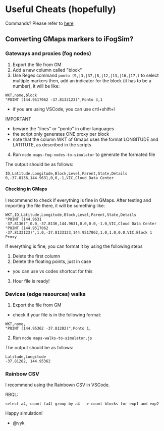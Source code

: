# Useful Cheats (hopefully)

Commands? Please refer to [here](commands.md)

## Converting GMaps markers to iFogSim?

### Gateways and proxies (fog nodes)

1. Export the file from GM
2. Add a new column called "block"
3. Use Regex command `ponto (9,|3,|37,|8,|12,|13,|16,|17,)` to select multiple markers then, add an indicator for the block (it has to be a number), it will be like:

```
WKT,nome,block
"POINT (144.9517062 -37.8133123)",Ponto 3,1
```
- if you are using VSCode, you can use crtl+shift+l

IMPORTANT
- beware the "lines" or "ponto" in other languages
- the script only generates ONE proxy per block
- note that the column WKT of Gmaps uses the format LONGITUDE and LATITUTE, as described in the scripts
4. Run `node maps-fog-nodes-to-simulator` to generate the formated file

The output should be as follows:

```
ID,Latitude,Longitude,Block,Level,Parent,State,Details
0,-37.8136,144.9631,0,0,-1,VIC,Cloud Data Center
```

#### Checking in GMaps

I recommend to check if everything is fine in GMaps. 
After testing and importing the file there, it will be something like:

```
WKT,ID,Latitude,Longitude,Block,Level,Parent,State,Details
"POINT (144.9631 -37.8136)",0.0,-37.8136,144.9631,0.0,0.0,-1.0,VIC,Cloud Data Center
"POINT (144.9517062 -37.8133123)",1.0,-37.8133123,144.9517062,1.0,1.0,0.0,VIC,Block 1 Proxy
```

If everything is fine, you can format it by using the following steps

1. Delete the first column
2. Delete the floating points, just in case
- you can use vs codes shortcut for this
3. Hour file is ready!

### Devices (edge resources) walks

1. Export the file from GM
- check if your file is in the following format:

```
WKT,nome,
"POINT (144.95362 -37.81282)",Ponto 1,
```

2. Run `node maps-walks-to-simulator.js`

The output should be as follows:
```
Latitude,Longitude
-37.81282, 144.95362
```

### Rainbow CSV

I recommend using the Rainbown CSV in VSCode.

RBQL:

`select a4, count (a4) group by a4 --> count blocks for exp1 and exp2`


Happy simulation!
- @vyk
